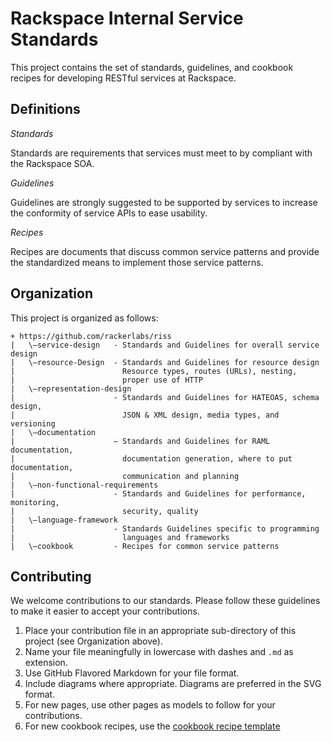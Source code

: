 # Rackspace Internal Service Standards

This project contains the set of standards, guidelines, and cookbook recipes for developing RESTful services at Rackspace.

## Definitions

*Standards*

Standards are requirements that services must meet to by compliant with the Rackspace SOA.

*Guidelines*

Guidelines are strongly suggested to be supported by services to increase the conformity of service APIs to ease usability.

*Recipes*

Recipes are documents that discuss common service patterns and provide the standardized means to implement those service patterns.

## Organization

This project is organized as follows:

```
+ https://github.com/rackerlabs/riss
|   \—service-design   - Standards and Guidelines for overall service design
|   \—resource-Design  - Standards and Guidelines for resource design
|                        Resource types, routes (URLs), nesting,
|                        proper use of HTTP
|   \—representation-design
|                      - Standards and Guidelines for HATEOAS, schema design,
|                        JSON & XML design, media types, and versioning
|   \—documentation
|                      — Standards and Guidelines for RAML documentation,
|                        documentation generation, where to put documentation,
|                        communication and planning
|   \—non-functional-requirements
|                      - Standards and Guidelines for performance, monitoring,
|                        security, quality
|   \—language-framework
|                      - Standards Guidelines specific to programming
|                        languages and frameworks
|   \—cookbook         - Recipes for common service patterns
```

## Contributing

We welcome contributions to our standards. Please follow these guidelines to make it easier to accept your contributions.

1. Place your contribution file in an appropriate sub-directory of this project (see Organization above).
2. Name your file meaningfully in lowercase with dashes and `.md` as extension.
3. Use GitHub Flavored Markdown for your file format.
4. Include diagrams where appropriate. Diagrams are preferred in the SVG format.
5. For new pages, use other pages as models to follow for your contributions.
6. For new cookbook recipes, use the [cookbook recipe template](cookbook/recipe-template.md)

